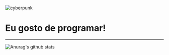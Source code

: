 ![cyberpunk](https://user-images.githubusercontent.com/60518820/96678049-453a8180-1347-11eb-8f68-0bb7989649be.gif)
# Eu gosto de programar!
<hr>

![Anurag's github stats](https://github-readme-stats.vercel.app/api?username=CarlosPires3b&theme=synthwave&show_icons=true) 

